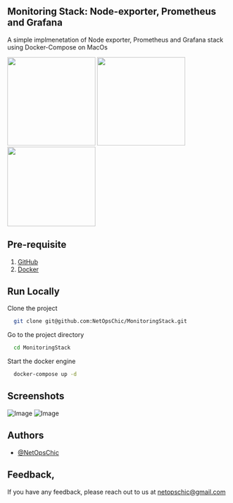 
## Monitoring Stack: Node-exporter, Prometheus and Grafana

A simple implmenetation of Node exporter, Prometheus and Grafana stack using Docker-Compose on MacOs


<p float="center">
  <img src="img/prometheus.png" width="200">
  <img src="img/grafana.png" width="200">
  <img src="img/docker_compose.webp" height = "180" width="200">
</p>


## Pre-requisite

1. [GitHub](https://docs.github.com/en/desktop/installing-and-authenticating-to-github-desktop/installing-github-desktop)
2. [Docker](https://docs.docker.com/engine/install/)

## Run Locally

Clone the project

```bash
  git clone git@github.com:NetOpsChic/MonitoringStack.git
```

Go to the project directory

```bash
  cd MonitoringStack
```

Start the docker engine

```bash
  docker-compose up -d
```
## Screenshots

![Image](img/ss3.png)
![Image](img/ss2.png)

## Authors

- [@NetOpsChic](https://github.com/NetOpsChic)

## Feedback‚

If you have any feedback, please reach out to us at netopschic@gmail.com

